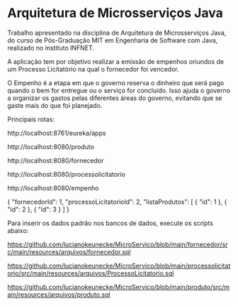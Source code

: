# Arquitetura de Microsserviços Java

Trabalho apresentado na disciplina de Arquitetura de Microsserviços Java, do curso de Pós-Graduação MIT em Engenharia de Software com Java, realizado no instituto INFNET.

A aplicação tem por objetivo realizar a emissão de empenhos oriundos de um Processo Licitatório na qual o fornecedor foi vencedor.

O Empenho é a etapa em que o governo reserva o dinheiro que será pago quando o bem for entregue ou o serviço for concluído. Isso ajuda o governo a organizar os gastos pelas diferentes áreas do governo, evitando que se gaste mais do que foi planejado.

Principais rotas:

http://localhost:8761/eureka/apps

http://localhost:8080/produto

http://localhost:8080/fornecedor

http://localhost:8080/processolicitatorio

http://localhost:8080/empenho

{
    "fornecedorId": 1,
    "processoLicitatorioId": 2,
    "listaProdutos": [
    {
        "id": 1
    },
    {
        "id": 2
    },
    {
        "id": 3
    }
]
}


Para inserir os dados padrão nos bancos de dados, execute os scripts abaixo:

https://github.com/lucianokeunecke/MicroServico/blob/main/fornecedor/src/main/resources/arquivos/fornecedor.sql

https://github.com/lucianokeunecke/MicroServico/blob/main/processolicitatorio/src/main/resources/arquivos/ProcessoLicitatorio.sql

https://github.com/lucianokeunecke/MicroServico/blob/main/produto/src/main/resources/arquivos/produto.sql
